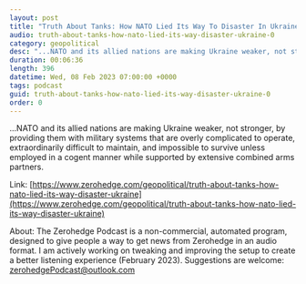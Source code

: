 ```yaml
---
layout: post
title: "Truth About Tanks: How NATO Lied Its Way To Disaster In Ukraine"
audio: truth-about-tanks-how-nato-lied-its-way-disaster-ukraine-0
category: geopolitical
desc: "...NATO and its allied nations are making Ukraine weaker, not stronger, by providing them with military systems that are overly complicated to operate, extraordinarily difficult to maintain, and impossible to survive unless employed in a cogent manner while supported by extensive combined arms partners."
duration: 00:06:36
length: 396
datetime: Wed, 08 Feb 2023 07:00:00 +0000
tags: podcast
guid: truth-about-tanks-how-nato-lied-its-way-disaster-ukraine-0
order: 0
---
```

...NATO and its allied nations are making Ukraine weaker, not stronger, by providing them with military systems that are overly complicated to operate, extraordinarily difficult to maintain, and impossible to survive unless employed in a cogent manner while supported by extensive combined arms partners.

Link: [https://www.zerohedge.com/geopolitical/truth-about-tanks-how-nato-lied-its-way-disaster-ukraine](https://www.zerohedge.com/geopolitical/truth-about-tanks-how-nato-lied-its-way-disaster-ukraine)

About: The Zerohedge Podcast is a non-commercial, automated program, designed to give people a way to get news from Zerohedge in an audio format.  I am actively working on tweaking and improving the setup to create a better listening experience (February 2023).  Suggestions are welcome: [zerohedgePodcast@outlook.com](mailto:zerohedgePodcast@outlook.com)